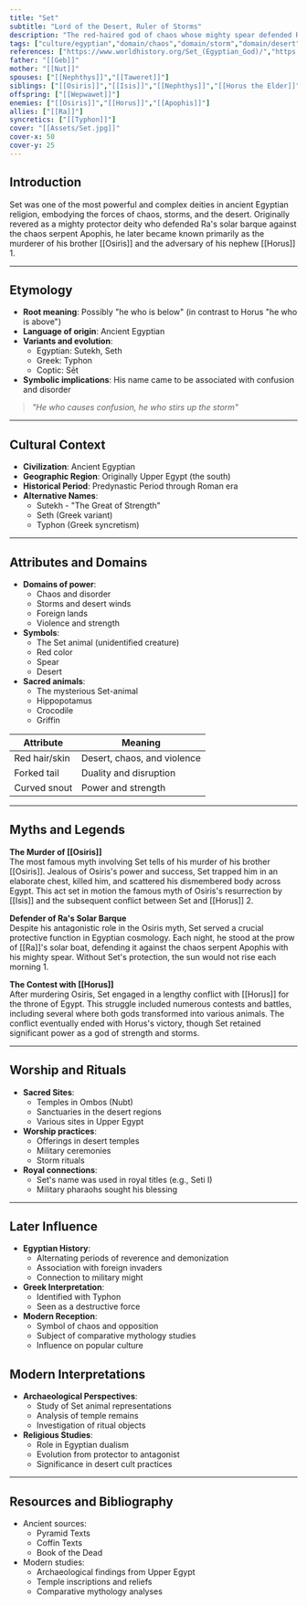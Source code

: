 ```yaml
---
title: "Set"
subtitle: "Lord of the Desert, Ruler of Storms"
description: "The red-haired god of chaos whose mighty spear defended Ra's solar barque against the serpent of darkness"
tags: ["culture/egyptian","domain/chaos","domain/storm","domain/desert","trait/male","trait/warrior","trait/adversary","trait/protector","motif/A280"]
references: ["https://www.worldhistory.org/Set_(Egyptian_God)/","https://mythopedia.com/motifs/set","https://www.britishmuseum.org/learn/schools/ages-7-11/ancient-egypt/ancient-egyptian-gods-and-goddesses"]
father: "[[Geb]]"
mother: "[[Nut]]"
spouses: ["[[Nephthys]]","[[Taweret]]"]
siblings: ["[[Osiris]]","[[Isis]]","[[Nephthys]]","[[Horus the Elder]]"]
offspring: ["[[Wepwawet]]"]
enemies: ["[[Osiris]]","[[Horus]]","[[Apophis]]"]
allies: ["[[Ra]]"]
syncretics: ["[[Typhon]]"]
cover: "[[Assets/Set.jpg]]"
cover-x: 50
cover-y: 25
---
```

## Introduction
Set was one of the most powerful and complex deities in ancient Egyptian religion, embodying the forces of chaos, storms, and the desert. Originally revered as a mighty protector deity who defended Ra's solar barque against the chaos serpent Apophis, he later became known primarily as the murderer of his brother [[Osiris]] and the adversary of his nephew [[Horus]] <mcreference link="https://www.worldhistory.org/Set_(Egyptian_God)/" index="1">1</mcreference>.

---

## Etymology

- **Root meaning**: Possibly "he who is below" (in contrast to Horus "he who is above")
- **Language of origin**: Ancient Egyptian
- **Variants and evolution**: 
  - Egyptian: Sutekh, Seth
  - Greek: Typhon
  - Coptic: Sēt
- **Symbolic implications**: His name came to be associated with confusion and disorder

> _"He who causes confusion, he who stirs up the storm"_

---

## Cultural Context

- **Civilization**: Ancient Egyptian
- **Geographic Region**: Originally Upper Egypt (the south)
- **Historical Period**: Predynastic Period through Roman era
- **Alternative Names**:
  - Sutekh - "The Great of Strength"
  - Seth (Greek variant)
  - Typhon (Greek syncretism)

---

## Attributes and Domains

- **Domains of power**: 
  - Chaos and disorder
  - Storms and desert winds
  - Foreign lands
  - Violence and strength
- **Symbols**: 
  - The Set animal (unidentified creature)
  - Red color
  - Spear
  - Desert
- **Sacred animals**: 
  - The mysterious Set-animal
  - Hippopotamus
  - Crocodile
  - Griffin

| Attribute | Meaning |
|-----------|----------|
| Red hair/skin | Desert, chaos, and violence |
| Forked tail | Duality and disruption |
| Curved snout | Power and strength |

---

## Myths and Legends

**The Murder of [[Osiris]]**  
The most famous myth involving Set tells of his murder of his brother [[Osiris]]. Jealous of Osiris's power and success, Set trapped him in an elaborate chest, killed him, and scattered his dismembered body across Egypt. This act set in motion the famous myth of Osiris's resurrection by [[Isis]] and the subsequent conflict between Set and [[Horus]] <mcreference link="https://mythopedia.com/motifs/set" index="2">2</mcreference>.

**Defender of Ra's Solar Barque**  
Despite his antagonistic role in the Osiris myth, Set served a crucial protective function in Egyptian cosmology. Each night, he stood at the prow of [[Ra]]'s solar boat, defending it against the chaos serpent Apophis with his mighty spear. Without Set's protection, the sun would not rise each morning <mcreference link="https://www.worldhistory.org/Set_(Egyptian_God)/" index="1">1</mcreference>.

**The Contest with [[Horus]]**  
After murdering Osiris, Set engaged in a lengthy conflict with [[Horus]] for the throne of Egypt. This struggle included numerous contests and battles, including several where both gods transformed into various animals. The conflict eventually ended with Horus's victory, though Set retained significant power as a god of strength and storms.

---

## Worship and Rituals

- **Sacred Sites**: 
  - Temples in Ombos (Nubt)
  - Sanctuaries in the desert regions
  - Various sites in Upper Egypt
- **Worship practices**:
  - Offerings in desert temples
  - Military ceremonies
  - Storm rituals
- **Royal connections**: 
  - Set's name was used in royal titles (e.g., Seti I)
  - Military pharaohs sought his blessing

---

## Later Influence

- **Egyptian History**: 
  - Alternating periods of reverence and demonization
  - Association with foreign invaders
  - Connection to military might
- **Greek Interpretation**:
  - Identified with Typhon
  - Seen as a destructive force
- **Modern Reception**:
  - Symbol of chaos and opposition
  - Subject of comparative mythology studies
  - Influence on popular culture

## Modern Interpretations

- **Archaeological Perspectives**:
  - Study of Set animal representations
  - Analysis of temple remains
  - Investigation of ritual objects
- **Religious Studies**:
  - Role in Egyptian dualism
  - Evolution from protector to antagonist
  - Significance in desert cult practices

---

## Resources and Bibliography

- Ancient sources:
  - Pyramid Texts
  - Coffin Texts
  - Book of the Dead
- Modern studies:
  - Archaeological findings from Upper Egypt
  - Temple inscriptions and reliefs
  - Comparative mythology analyses